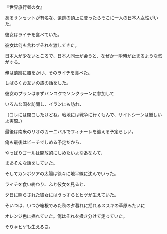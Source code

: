 『世界旅行者の女』 

あるサンセットが有名な、遺跡の頂上に登ったらそこに一人の日本人女性がいた。 

彼女はライチを食べていた。 

彼女は何も言わずそれを渡してきた。 

日本人が少ないところで、日本人同士が会うと、なぜか一瞬時が止まるような気がする。 

俺は遺跡に腰をかけ、そのライチを食べた。 

しばらくお互いの旅の話をした。 

彼女のプランはまずバンコクでソンクラーンに参加して 

いろんな国を訪問し、イランにも訪れ、 

（コレには閉口したけどね。戦地には戦争に行くもんで、サイトシーンは厳しいよ実際。） 

最後は南米のリオのカーニバルでフィナーレを迎える予定らしい。 

俺も最後はビーチでしめる予定だから、 

やっぱりゴールは開放的にしめたいよなあなんて、 

まあそんな話をしていた。 

そしてカンボジアの太陽は徐々に地平線に沈んでいった。 

ライチを食い終わり、ふと彼女を見ると、 

夕日に照らされた彼女にはうっすらとヒゲが生えていた。 

そいつは、いつか箱根でみた秋の夕暮れに揺れるススキの草原みたいに 

オレンジ色に揺れていた。俺はそれを掻き分けて走っていた。 

そりゃヒゲも生えるさ。
